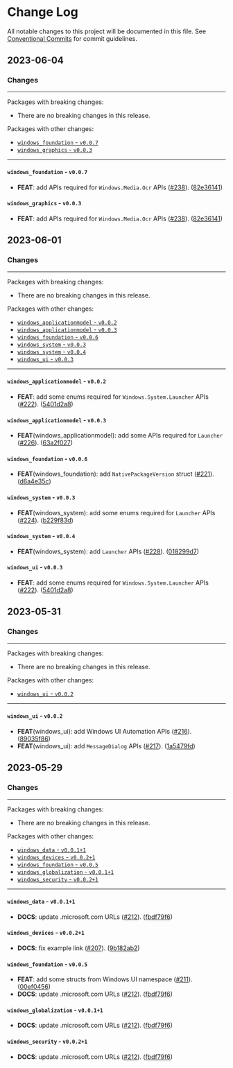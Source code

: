 # Change Log

All notable changes to this project will be documented in this file.
See [Conventional Commits](https://conventionalcommits.org) for commit guidelines.

## 2023-06-04

### Changes

---

Packages with breaking changes:

 - There are no breaking changes in this release.

Packages with other changes:

 - [`windows_foundation` - `v0.0.7`](#windows_foundation---v007)
 - [`windows_graphics` - `v0.0.3`](#windows_graphics---v003)

---

#### `windows_foundation` - `v0.0.7`

 - **FEAT**: add APIs required for `Windows.Media.Ocr` APIs ([#238](https://github.com/dart-windows/dartwinrt/issues/238)). ([82e36141](https://github.com/dart-windows/dartwinrt/commit/82e361415f8839ea7b8f9e927f2a21d02e0bab09))

#### `windows_graphics` - `v0.0.3`

 - **FEAT**: add APIs required for `Windows.Media.Ocr` APIs ([#238](https://github.com/dart-windows/dartwinrt/issues/238)). ([82e36141](https://github.com/dart-windows/dartwinrt/commit/82e361415f8839ea7b8f9e927f2a21d02e0bab09))

## 2023-06-01

### Changes

---

Packages with breaking changes:

 - There are no breaking changes in this release.

Packages with other changes:

 - [`windows_applicationmodel` - `v0.0.2`](#windows_applicationmodel---v002)
 - [`windows_applicationmodel` - `v0.0.3`](#windows_applicationmodel---v003)
 - [`windows_foundation` - `v0.0.6`](#windows_foundation---v006)
 - [`windows_system` - `v0.0.3`](#windows_system---v003)
 - [`windows_system` - `v0.0.4`](#windows_system---v004)
 - [`windows_ui` - `v0.0.3`](#windows_ui---v003)

---

#### `windows_applicationmodel` - `v0.0.2`

 - **FEAT**: add some enums required for `Windows.System.Launcher` APIs ([#222](https://github.com/dart-windows/dartwinrt/issues/222)). ([5401d2a8](https://github.com/dart-windows/dartwinrt/commit/5401d2a81b376f229cacc3feab086ffe378b8298))

#### `windows_applicationmodel` - `v0.0.3`

 - **FEAT**(windows_applicationmodel): add some APIs required for `Launcher` ([#226](https://github.com/dart-windows/dartwinrt/issues/226)). ([63a2f027](https://github.com/dart-windows/dartwinrt/commit/63a2f027f4a1a4eb586241d88739ba3c8ae929e1))

#### `windows_foundation` - `v0.0.6`

 - **FEAT**(windows_foundation): add `NativePackageVersion` struct ([#221](https://github.com/dart-windows/dartwinrt/issues/221)). ([d6a4e35c](https://github.com/dart-windows/dartwinrt/commit/d6a4e35c0c79029d08871dd52c10859174ec042e))

#### `windows_system` - `v0.0.3`

 - **FEAT**(windows_system): add some enums required for `Launcher` APIs ([#224](https://github.com/dart-windows/dartwinrt/issues/224)). ([b229f83d](https://github.com/dart-windows/dartwinrt/commit/b229f83d6ee56102628667564fd2540f53cec5e1))

#### `windows_system` - `v0.0.4`

 - **FEAT**(windows_system): add `Launcher` APIs ([#228](https://github.com/dart-windows/dartwinrt/issues/228)). ([018299d7](https://github.com/dart-windows/dartwinrt/commit/018299d70b9168386b3173d32e5336e2a9cdb045))

#### `windows_ui` - `v0.0.3`

 - **FEAT**: add some enums required for `Windows.System.Launcher` APIs ([#222](https://github.com/dart-windows/dartwinrt/issues/222)). ([5401d2a8](https://github.com/dart-windows/dartwinrt/commit/5401d2a81b376f229cacc3feab086ffe378b8298))

## 2023-05-31

### Changes

---

Packages with breaking changes:

 - There are no breaking changes in this release.

Packages with other changes:

 - [`windows_ui` - `v0.0.2`](#windows_ui---v002)

---

#### `windows_ui` - `v0.0.2`

 - **FEAT**(windows_ui): add Windows UI Automation APIs ([#216](https://github.com/dart-windows/dartwinrt/issues/216)). ([89035f86](https://github.com/dart-windows/dartwinrt/commit/89035f86409c25f56a5b48cb936b4012cb3a183f))
 - **FEAT**(windows_ui): add `MessageDialog` APIs ([#217](https://github.com/dart-windows/dartwinrt/issues/217)). ([1a5479fd](https://github.com/dart-windows/dartwinrt/commit/1a5479fd61c060c510830a1ef9c3730505e0775e))

## 2023-05-29

### Changes

---

Packages with breaking changes:

 - There are no breaking changes in this release.

Packages with other changes:

 - [`windows_data` - `v0.0.1+1`](#windows_data---v0011)
 - [`windows_devices` - `v0.0.2+1`](#windows_devices---v0021)
 - [`windows_foundation` - `v0.0.5`](#windows_foundation---v005)
 - [`windows_globalization` - `v0.0.1+1`](#windows_globalization---v0011)
 - [`windows_security` - `v0.0.2+1`](#windows_security---v0021)

---

#### `windows_data` - `v0.0.1+1`

 - **DOCS**: update <xx>.microsoft.com URLs ([#212](https://github.com/dart-windows/dartwinrt/issues/212)). ([fbdf79f6](https://github.com/dart-windows/dartwinrt/commit/fbdf79f6a4e6fa3991ce6ed59379e260d2b734b3))

#### `windows_devices` - `v0.0.2+1`

 - **DOCS**: fix example link ([#207](https://github.com/dart-windows/dartwinrt/issues/207)). ([9b182ab2](https://github.com/dart-windows/dartwinrt/commit/9b182ab298b02aaf0da4ff9f784218e34740089a))

#### `windows_foundation` - `v0.0.5`

 - **FEAT**: add some structs from Windows.UI namespace ([#211](https://github.com/dart-windows/dartwinrt/issues/211)). ([00ef0456](https://github.com/dart-windows/dartwinrt/commit/00ef0456506298362c67b34d82eed001a4735552))
 - **DOCS**: update <xx>.microsoft.com URLs ([#212](https://github.com/dart-windows/dartwinrt/issues/212)). ([fbdf79f6](https://github.com/dart-windows/dartwinrt/commit/fbdf79f6a4e6fa3991ce6ed59379e260d2b734b3))

#### `windows_globalization` - `v0.0.1+1`

 - **DOCS**: update <xx>.microsoft.com URLs ([#212](https://github.com/dart-windows/dartwinrt/issues/212)). ([fbdf79f6](https://github.com/dart-windows/dartwinrt/commit/fbdf79f6a4e6fa3991ce6ed59379e260d2b734b3))

#### `windows_security` - `v0.0.2+1`

 - **DOCS**: update <xx>.microsoft.com URLs ([#212](https://github.com/dart-windows/dartwinrt/issues/212)). ([fbdf79f6](https://github.com/dart-windows/dartwinrt/commit/fbdf79f6a4e6fa3991ce6ed59379e260d2b734b3))
